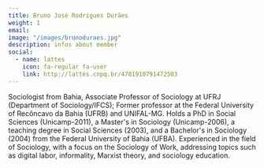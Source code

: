 ```yaml
---
title: Bruno José Rodrigues Durães
weight: 1
email:
image: "/images/brunoduraes.jpg"
description: infos about member
social:
  - name: lattes
    icon: fa-regular fa-user
    link: http://lattes.cnpq.br/4781910791472503
---
```


Sociologist from Bahia, Associate Professor of Sociology at UFRJ (Department of Sociology/IFCS); Former professor at the Federal University of Recôncavo da Bahia (UFRB) and UNIFAL-MG. Holds a PhD in Social Sciences (Unicamp-2011), a Master's in Sociology (Unicamp-2006), a teaching degree in Social Sciences (2003), and a Bachelor's in Sociology (2004) from the Federal University of Bahia (UFBA). Experienced in the field of Sociology, with a focus on the Sociology of Work, addressing topics such as digital labor, informality, Marxist theory, and sociology education.